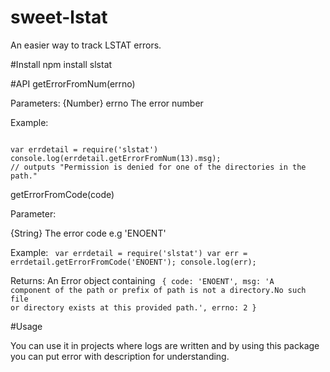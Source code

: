 sweet-lstat
===========
An easier way to track LSTAT errors.

#Install
npm install slstat

#API
getErrorFromNum(errno)

Parameters:
{Number} errno The error number

Example: 

<code>
var errdetail = require('slstat')
console.log(errdetail.getErrorFromNum(13).msg);
// outputs "Permission is denied for one of the directories in the path."
</code>

getErrorFromCode(code)

Parameter:

{String} The error code e.g 'ENOENT'

Example:
<code>
var errdetail = require('slstat')
var err = errdetail.getErrorFromCode('ENOENT');
console.log(err);
</code>

Returns: An Error object containing
<code>
{
  code: 'ENOENT',
  msg: 'A component of the path or prefix of path is not a directory.No such file or directory exists at this provided   path.',
  errno: 2
}
</code>

#Usage

You can use it in projects where logs are written and by using this package you can put error with description for understanding.
